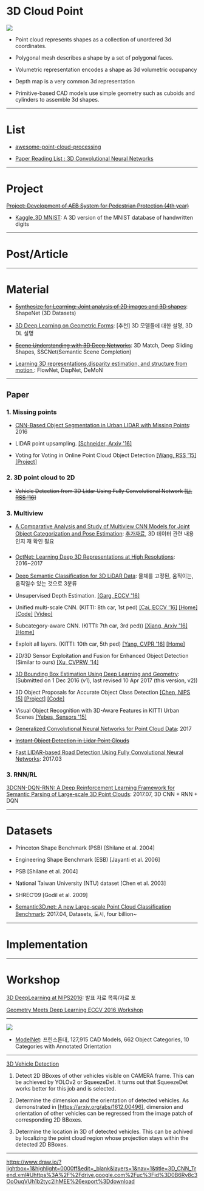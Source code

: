 # 3D Cloud Point 


![](https://i.imgur.com/OPatJnW.png)

- Point cloud represents shapes as a collection of unordered 3d coordinates.

- Polygonal mesh describes a shape by a set of polygonal faces.

- Volumetric representation encodes a shape as 3d volumetric occupancy

- Depth map is a very common 3d representation
- Primitive-based CAD models use simple geometry such as cuboids and cylinders to assemble 3d shapes.

---

# List

- [awesome-point-cloud-processing](https://github.com/mmolero/awesome-point-cloud-processing)

- [Paper Reading List : 3D Convolutional Neural Networks](http://davidstutz.de/3d-convolutional-neural-networks-a-reading-list/)


---

# Project

~~[Project: Development of AEB System for Pedestrian Protection (4th year)](https://github.com/nlkim0817/ProjAEB_4thYear)~~

- [Kaggle_3D MNIST](https://www.kaggle.com/daavoo/3d-mnist): A 3D version of the MNIST database of handwritten digits

---

# Post/Article


---

# Material

- ~~[Synthesize for Learning: Joint analysis of 2D images and 3D shapes](http://ai.stanford.edu/~haosu/slides/3dv.pptx)~~: ShapeNet (3D Datasets)

- [3D Deep Learning on Geometric Forms](http://ai.stanford.edu/~haosu/slides/NIPS16_3DDL.pptx): [추천] 3D 모델들에 대한 설명, 3D DL 설명

- ~~[Scene Understanding with 3D Deep Networks](https://www.cs.princeton.edu/~funk/nips16.pdf)~~: 3D Match, Deep Sliding Shapes, SSCNet(Semantic Scene Completion)

- [Learning 3D representations,disparity estimation, and structure from motion](http://3ddl.cs.princeton.edu/2016/slides/brox.pdf): FlowNet, DispNet, DeMoN

---


## Paper

### 1. Missing points 

- [CNN-Based Object Segmentation in Urban LIDAR with Missing Points](http://ieeexplore.ieee.org/document/7785116/): 2016

- LIDAR point upsampling. [[Schneider, Arxiv '16]](https://arxiv.org/abs/1608.00753)

+ Voting for Voting in Online Point Cloud Object Detection [[Wang, RSS '15]](http://www.roboticsproceedings.org/rss11/p35.pdf) [[Project]](http://mrg.robots.ox.ac.uk/vote3d/)




### 2. 3D point cloud to 2D 

+ ~~Vehicle Detection from 3D Lidar Using Fully Convolutional Network [[Li, RSS '16]](http://www.roboticsproceedings.org/rss12/p42.pdf)~~




### 3. Multiview 

- [A Comparative Analysis and Study of Multiview CNN Models for Joint Object
Categorization and Pose Estimation](http://proceedings.mlr.press/v48/elhoseiny16.pdf): [추가자료](http://proceedings.mlr.press/v48/elhoseiny16-supp.pdf), 3D 데이터 관련 내용인지 재 확인 필요 



### 
- [OctNet: Learning Deep 3D Representations at High Resolutions](https://arxiv.org/abs/1611.05009v4): 2016~2017

- [Deep Semantic Classification for 3D LiDAR Data](https://arxiv.org/abs/1706.08355v1): 물체를 고정된, 움직이는, 움직일수 있는 것으로 3분류 

- Unsupervised Depth Estimation. [[Garg, ECCV '16]](http://arxiv.org/abs/1603.04992)



- Unified multi-scale CNN. (KITTI: 8th car, 1st ped) [[Cai, ECCV '16]](http://arxiv.org/abs/1607.07155) [[Home]](https://sites.google.com/site/zhaoweicai1989/) [[Code]](https://github.com/zhaoweicai/mscnn) [[Video]](https://www.youtube.com/watch?v=NQFCURgv_cY&feature=youtu.be)

- Subcategory-aware CNN. (KITTI: 7th car, 3rd ped)) [[Xiang, Arxiv '16]](http://arxiv.org/abs/1604.04693) [[Home]](https://yuxng.github.io/)

- Exploit all layers. (KITTI: 10th car, 5th ped) [[Yang, CVPR '16]](http://www.cv-foundation.org/openaccess/content_cvpr_2016/papers/Yang_Exploit_All_the_CVPR_2016_paper.pdf) [[Home]](http://www.umiacs.umd.edu/~fyang/)

- 2D/3D Sensor Exploitation and Fusion for Enhanced Object Detection (Similar to ours) [[Xu, CVPRW '14]](http://www.cv-foundation.org/openaccess/content_cvpr_workshops_2014/W19/papers/Xu_2D3D_Sensor_Exploitation_2014_CVPR_paper.pdf)
 

- [3D Bounding Box Estimation Using Deep Learning and Geometry](https://arxiv.org/abs/1612.00496): (Submitted on 1 Dec 2016 (v1), last revised 10 Apr 2017 (this version, v2))

+ 3D Object Proposals for Accurate Object Class Detection [[Chen, NIPS 15]](http://papers.nips.cc/paper/5644-3d-object-proposals-for-accurate-object-class-detection) [[Project]](http://www.cs.toronto.edu/objprop3d/) [[Code]](http://www.cs.toronto.edu/objprop3d/downloads.php)






+ Visual Object Recognition with 3D-Aware Features in KITTI Urban Scenes [[Yebes, Sensors '15]](http://www.mdpi.com/1424-8220/15/4/9228/htm)


- [Generalized Convolutional Neural Networks for Point Cloud Data](https://arxiv.org/abs/1707.06719v1): 2017



- ~~[Instant Object Detection in Lidar Point Clouds](http://ieeexplore.ieee.org/stamp/stamp.jsp?arnumber=7927715&tag=1)~~

- [Fast LIDAR-based Road Detection Using Fully Convolutional Neural Networks](https://arxiv.org/abs/1703.03613): 2017.03


### 3. RNN/RL

[3DCNN-DQN-RNN: A Deep Reinforcement Learning Framework for Semantic Parsing of Large-scale 3D Point Clouds](https://arxiv.org/abs/1707.06783): 2017.07, 3D CNN + RNN + DQN

---

# Datasets
- Princeton Shape Benchmark (PSB) [Shilane et al. 2004] 

- Engineering Shape Benchmark (ESB) [Jayanti et al. 2006]

- PSB [Shilane et al. 2004]

- National Taiwan University (NTU) dataset [Chen et al. 2003] 

- SHREC’09 [Godil et al. 2009]

- [Semantic3D.net: A new Large-scale Point Cloud Classification Benchmark](https://arxiv.org/abs/1704.03847): 2017.04, Datasets, 도시, four billion~


---

# Implementation 




---

# Workshop

[3D DeepLearning at NIPS2016](http://3ddl.cs.princeton.edu/2016/): 발표 자료 목록/자료 포

[Geometry Meets Deep Learning ECCV 2016 Workshop](https://sites.google.com/site/deepgeometry/)

---
![](https://i.imgur.com/EZp7gs1.png)

- [ModelNet](http://modelnet.cs.princeton.edu/): 프린스톤대, 127,915 CAD Models, 662 Object Categories, 10 Categories with Annotated Orientation


---
[3D Vehicle Detection](https://experiencor.github.io/sdc_3d.html)

1. Detect 2D BBoxes of other vehicles visible on CAMERA frame. This can be achieved by YOLOv2 or SqueezeDet. It turns out that SqueezeDet works better for this job and is selected.

2. Determine the dimension and the orientation of detected vehicles. As demonstrated in [https://arxiv.org/abs/1612.00496], dimension and orientation of other vehicles can be regressed from the image patch of corresponding 2D BBoxes.

3. Determine the location in 3D of detected vehicles. This can be achived by localizing the point cloud region whose projection stays within the detected 2D BBoxes.


---

https://www.draw.io/?lightbox=1&highlight=0000ff&edit=_blank&layers=1&nav=1&title=3D_CNN_Trend.xml#Uhttps%3A%2F%2Fdrive.google.com%2Fuc%3Fid%3D0B6Ry8c3OoOuqVUh1b2tyc2lhMEE%26export%3Ddownload






